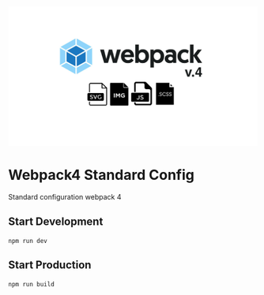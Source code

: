 
![alt text](https://raw.githubusercontent.com/valenzuela21/webpack4-standard-config/main/ScreenShot.jpg)

# Webpack4 Standard Config
Standard configuration webpack 4

## Start Development
```
npm run dev
```

## Start Production
```
npm run build
```

